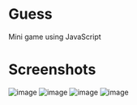# Guess
Mini game using JavaScript  

# Screenshots
![image](https://user-images.githubusercontent.com/78321649/141336877-32299a99-900e-44aa-9cd3-1fefa074e8ec.png)
![image](https://user-images.githubusercontent.com/78321649/141337003-0f14e73b-3027-4ae3-ad9b-2672ca171d22.png)
![image](https://user-images.githubusercontent.com/78321649/141337149-3b3829b2-5fab-4e0e-b74c-6439b90a51c9.png)
![image](https://user-images.githubusercontent.com/78321649/141337244-eebd7f7d-c532-4c23-9717-f26976e5950b.png)
